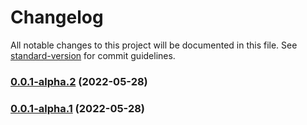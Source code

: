 # Changelog

All notable changes to this project will be documented in this file. See [standard-version](https://github.com/conventional-changelog/standard-version) for commit guidelines.

### [0.0.1-alpha.2](https://github.com/singcl/taro/compare/v0.0.1-alpha.1...v0.0.1-alpha.2) (2022-05-28)

### [0.0.1-alpha.1](https://github.com/singcl/taro/compare/v0.0.1-alpha.0...v0.0.1-alpha.1) (2022-05-28)
